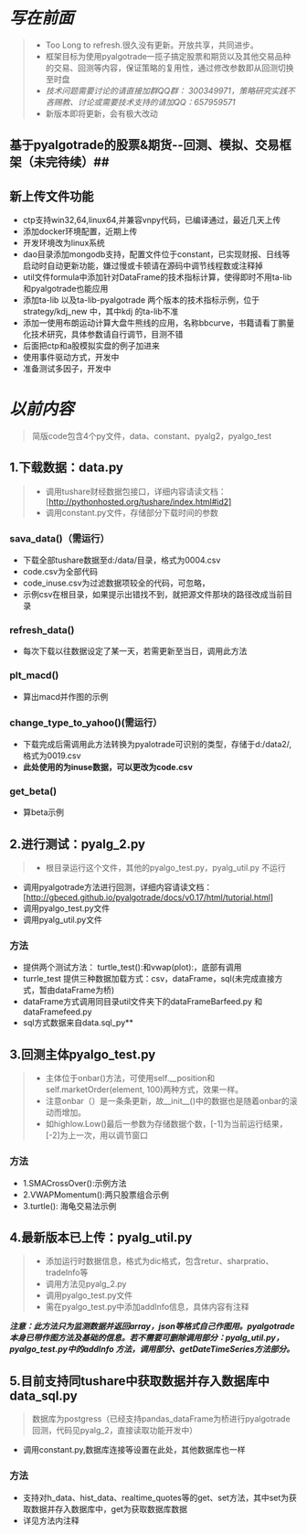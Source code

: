 # *写在前面* #
>- Too Long to refresh.很久没有更新。开放共享，共同进步。
>- 框架目标为使用pyalgotrade一揽子搞定股票和期货以及其他交易品种的交易、回测等内容，保证策略的复用性，通过修改参数即从回测切换至时盘
>- *技术问题需要讨论的请直接加群QQ群： 300349971，策略研究实践不吝赐教、讨论或需要技术支持的请加QQ：657959571*
>- 新版本即将更新，会有极大改动
## 基于pyalgotrade的股票&期货--回测、模拟、交易框架（未完待续）##
## 新上传文件功能 ##
- ctp支持win32,64,linux64,并兼容vnpy代码，已编译通过，最近几天上传
- 添加docker环境配置，近期上传
- 开发环境改为linux系统
- dao目录添加mongodb支持，配置文件位于constant，已实现财报、日线等启动时自动更新功能，嫌过慢或卡顿请在源码中调节线程数或注释掉
- util文件formula中添加针对DataFrame的技术指标计算，使得即时不用ta-lib和pyalgotrade也能应用
- 添加ta-lib 以及ta-lib-pyalgotrade 两个版本的技术指标示例，位于strategy/kdj_new 中，其中kdj 的ta-lib不准
- 添加一使用布朗运动计算大盘牛熊线的应用，名称bbcurve，书籍请看丁鹏量化技术研究，具体参数请自行调节，目测不错
- 后面把ctp和a股模拟实盘的例子加进来
- 使用事件驱动方式，开发中
- 准备测试多因子，开发中
# *以前内容* #
>简版code包含4个py文件，data、constant、pyalg2，pyalgo_test
## 1.下载数据：data.py ##
  > - 调用tushare财经数据包接口，详细内容请读文档：[http://pythonhosted.org/tushare/index.html#id2]
  > - 调用constant.py文件，存储部分下载时间的参数
 
###  sava_data()（需运行） ###
- 下载全部tushare数据至d:/data/目录，格式为0004.csv
- code.csv为全部代码
- code_inuse.csv为过滤数据项较全的代码，可忽略，
- 示例csv在根目录，如果提示出错找不到，就把源文件那块的路径改成当前目录
### refresh_data() ###
- 每次下载以往数据设定了某一天，若需更新至当日，调用此方法
### plt_macd() ###
- 算出macd并作图的示例
### change_type_to_yahoo()(需运行） ###
- 下载完成后需调用此方法转换为pyalotrade可识别的类型，存储于d:/data2/,格式为0019.csv 
- **此处使用的为inuse数据，可以更改为code.csv**
### get_beta() ###
- 算beta示例

## 2.进行测试：pyalg_2.py ##
>- 根目录运行这个文件，其他的pyalgo_test.py，pyalg_util.py 不运行
- 调用pyalgotrade方法进行回测，详细内容请读文档：[http://gbeced.github.io/pyalgotrade/docs/v0.17/html/tutorial.html]
- 调用pyalgo_test.py文件
- 调用pyalg_util.py文件
### 方法 
- 提供两个测试方法： turtle_test():和vwap(plot):，底部有调用
- turrle_test 提供三种数据加载方式：csv，dataFrame，sql(未完成直接方式，暂由dataFrame为桥)
- dataFrame方式调用同目录util文件夹下的dataFrameBarfeed.py 和dataFramefeed.py
- sql方式数据来自data.sql_py**
## 3.回测主体pyalgo_test.py
>- 主体位于onbar()方法，可使用self.__position和self.marketOrder(element, 100)两种方式，效果一样。
>- 注意onbar（）是一条条更新，故__init__()中的数据也是随着onbar的滚动而增加。
>- 如highlow.Low()最后一参数为存储数据个数，[-1]为当前运行结果，[-2]为上一次，用以调节窗口
### 方法 ###
- 1.SMACrossOver():示例方法
- 2.VWAPMomentum():两只股票组合示例
- 3.turtle(): 海龟交易法示例  
## 4.最新版本已上传：pyalg_util.py ##
>- 添加运行时数据信息，格式为dic格式，包含retur、sharpratio、tradeInfo等
>- 调用方法见pyalg_2.py
>- 调用pyalgo_test.py文件
>- 需在pyalgo_test.py中添加addInfo信息，具体内容有注释
>
***注意：此方法只为监测数据并返回array，json等格式自己作图用。pyalgotrade本身已带作图方法及基础的信息。若不需要可删除调用部分：pyalg_util.py，pyalgo_test.py中的addInfo 方法，调用部分、getDateTimeSeries方法部分。***
## 5.目前支持同tushare中获取数据并存入数据库中 data_sql.py ##
> 数据库为postgress（已经支持pandas_dataFrame为桥进行pyalgotrade回测，代码见pyalg_2，直接读取功能开发中）
- 调用constant.py,数据库连接等设置在此处，其他数据库也一样
### 方法 ###
- 支持对h_data、hist_data、realtime_quotes等的get、set方法，其中set为获取数据并存入数据库中，get为获取数据库数据
- 详见方法内注释
